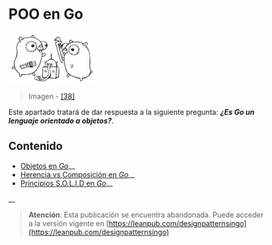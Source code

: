 # POO en Go

![](../../.gitbook/assets/project.png)

> Imagen - [\[38\]](../../recursos.md)

Este apartado tratará de dar respuesta a la siguiente pregunta: _**¿Es Go un lenguaje orientado a objetos?**_.

## Contenido

* [Objetos en _Go_](objetos.md)\_\_
* [Herencia vs Composición en _Go_](composicion.md)\_\_
* [Principios S.O.L.I.D en _Go_](solid.md)\_\_

\_\_

> **Atención**: Esta publicación se encuentra abandonada. Puede acceder a la versión vigente en [https://leanpub.com/designpatternsingo](https://leanpub.com/designpatternsingo)

